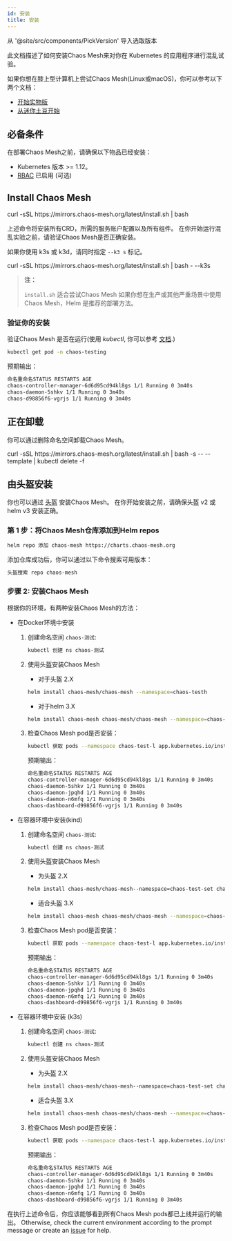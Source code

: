 ```yaml
---
id: 安装
title: 安装
---
```


从 '@site/src/components/PickVersion' 导入选取版本

此文档描述了如何安装Chaos Mesh来对你在 Kubernetes 的应用程序进行混乱试验。

如果你想在膝上型计算机上尝试Chaos Mesh(Linux或macOS)，你可以参考以下两个文档：

- [开始实物版](../get_started/get_started_on_kind.md)
- [从迷你土豆开始](../get_started/get_started_on_minikube.md)

## 必备条件

在部署Chaos Mesh之前，请确保以下物品已经安装：

- Kubernetes 版本 >= 1.12。
- [RBAC](https://kubernetes.io/docs/admin/authorization/rbac) 已启用 (可选)

## Install Chaos Mesh

<PickVersion className="language-bash">
  curl -sSL https://mirrors.chaos-mesh.org/latest/install.sh | bash
</PickVersion>

上述命令将安装所有CRD，所需的服务账户配置以及所有组件。 在你开始运行混乱实验之前，请验证Chaos Mesh是否正确安装。

如果你使用 k3s 或 k3d，请同时指定 `--k3 s` 标记。

<PickVersion className="language-bash">
  curl -sSL https://mirrors.chaos-mesh.org/latest/install.sh | bash - --k3s
</PickVersion>

> **注：**
> 
> `install.sh` 适合尝试Chaos Mesh 如果你想在生产或其他严重场景中使用Chaos Mesh，Helm 是推荐的部署方法。

### 验证你的安装

验证Chaos Mesh 是否在运行(使用 _kubectl_, 你可以参考 [文档](https://kubernetes.io/docs/reference/generated/kubectl/kubectl-commands).)

```bash
kubectl get pod -n chaos-testing
```

预期输出：

```bash
命名重命名STATUS RESTARTS AGE
chaos-controller-manager-6d6d95cd94kl8gs 1/1 Running 0 3m40s
chaos-daemon-5shkv 1/1 Running 0 3m40s
chaos-d98856f6-vgrjs 1/1 Running 0 3m40s
```

## 正在卸载

你可以通过删除命名空间卸载Chaos Mesh。

<PickVersion className="language-bash">
  curl -sSL https://mirrors.chaos-mesh.org/latest/install.sh | bash -s -- --template | kubectl delete -f
</PickVersion>

## 由头盔安装

你也可以通过 [头盔](https://helm.sh) 安装Chaos Mesh。 在你开始安装之前，请确保头盔 v2 或 helm v3 安装正确。

### 第 1 步：将Chaos Mesh仓库添加到Helm repos

```bash
helm repo 添加 chaos-mesh https://charts.chaos-mesh.org
```

添加仓库成功后，你可以通过以下命令搜索可用版本：

```bash
头盔搜索 repo chaos-mesh
```

### 步骤 2: 安装Chaos Mesh

根据你的环境，有两种安装Chaos Mesh的方法：

- 在Docker环境中安装

  1. 创建命名空间 `chaos-测试`:

     ```bash
     kubectl 创建 ns chaos-测试
     ```

  2. 使用头盔安装Chaos Mesh

     - 对于头盔 2.X

     ```bash
     helm install chaos-mesh/chaos-mesh --namespace=chaos-testh
     ```

     - 对于helm 3.X

     ```bash
     helm install chaos-mesh chaos-mesh/chaos-mesh --namespace=chaos-treatment
     ```

  3. 检查Chaos Mesh pod是否安装：

     ```bash
     kubectl 获取 pods --namespace chaos-test-l app.kubernetes.io/instance=chaos-mesh
     ```

     预期输出：

     ```bash
     命名重命名STATUS RESTARTS AGE
     chaos-controller-manager-6d6d95cd94kl8gs 1/1 Running 0 3m40s
     chaos-daemon-5shkv 1/1 Running 0 3m40s
     chaos-daemon-jpqhd 1/1 Running 0 3m40s
     chaos-daemon-n6mfq 1/1 Running 0 3m40s
     chaos-dashboard-d99856f6-vgrjs 1/1 Running 0 3m40s
     ```

- 在容器环境中安装(kind)

  1. 创建命名空间 `chaos-测试`:

     ```bash
     kubectl 创建 ns chaos-测试
     ```

  2. 使用头盔安装Chaos Mesh

     - 为头盔 2.X

     ```bash
     helm install chaos-mesh/chaos-mesh--namespace=chaos-test-set chaosDaemon.runtime=containerd --set chaemon.socketPath=/run/containerd/containerd.sock
     ```

     - 适合头盔 3.X

     ```bash
     helm install chaos-mesh chaos-mesh/chaos-mesh --namespace=chaos-test-set chaosDaemon.runtime=containerd --set chaemon.socketPath=/run/containerd/containerd.sock
     ```

  3. 检查Chaos Mesh pod是否安装：

     ```bash
     kubectl 获取 pods --namespace chaos-test-l app.kubernetes.io/instance=chaos-mesh
     ```

     预期输出：

     ```bash
     命名重命名STATUS RESTARTS AGE
     chaos-controller-manager-6d6d95cd94kl8gs 1/1 Running 0 3m40s
     chaos-daemon-5shkv 1/1 Running 0 3m40s
     chaos-daemon-jpqhd 1/1 Running 0 3m40s
     chaos-daemon-n6mfq 1/1 Running 0 3m40s
     chaos-dashboard-d99856f6-vgrjs 1/1 Running 0 3m40s
     ```

- 在容器环境中安装 (k3s)

  1. 创建命名空间 `chaos-测试`:

     ```bash
     kubectl 创建 ns chaos-测试
     ```

  2. 使用头盔安装Chaos Mesh

     - 为头盔 2.X

     ```bash
     helm install chaos-mesh/chaos-mesh--namespace=chaos-test-set chaosDaemon.runtime=containerd --set chaemon.socketPath=/run/k3s/containerd/containerd.sock
     ```

     - 适合头盔 3.X

     ```bash
     helm install chaos-mesh chaos-mesh/chaos-mesh --namespace=chaos-test-set chaosDaemon.runtime=containerd --set chaemon.socketPath=/run/k3s/containerd/containerd.sock
     ```

  3. 检查Chaos Mesh pod是否安装：

     ```bash
     kubectl 获取 pods --namespace chaos-test-l app.kubernetes.io/instance=chaos-mesh
     ```

     预期输出：

     ```bash
     命名重命名STATUS RESTARTS AGE
     chaos-controller-manager-6d6d95cd94kl8gs 1/1 Running 0 3m40s
     chaos-daemon-5shkv 1/1 Running 0 3m40s
     chaos-daemon-jpqhd 1/1 Running 0 3m40s
     chaos-daemon-n6mfq 1/1 Running 0 3m40s
     chaos-dashboard-d99856f6-vgrjs 1/1 Running 0 3m40s
     ```

在执行上述命令后，你应该能够看到所有Chaos Mesh pods都已上线并运行的输出。 Otherwise, check the current environment according to the prompt message or create an [issue](https://github.com/chaos-mesh/chaos-mesh/issues) for help.
